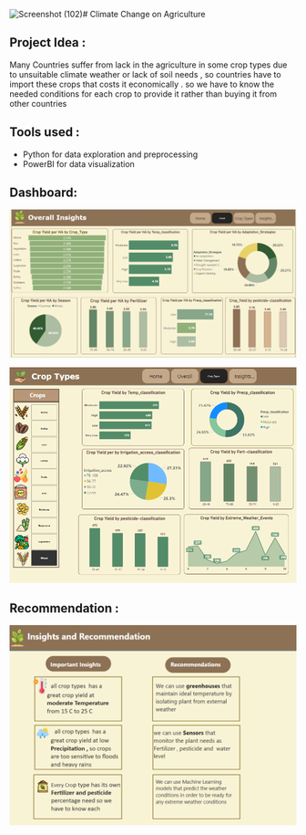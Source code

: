 ![Screenshot (102)](https://github.com/user-attachments/assets/a6b24bab-d0a1-4ea3-8119-b31d273a101b)# Climate Change on Agriculture
## Project Idea :
Many Countries suffer from lack in the  agriculture in some crop types due to unsuitable climate weather or lack of soil needs , so countries  have to import these crops that costs it economically . 
so we have to know the needed conditions for each crop to provide it rather than buying it from other countries
## Tools used :
- Python for data exploration and preprocessing
- PowerBI for data visualization
## Dashboard:
![climate-change-on-agriculture-python-powerBI](https://github.com/Arwa988/climate-change-on-agriculture-python-PowerBI-/blob/main/Screenshot%20(82).png)

![climate-change-on-agriculture-python-powerBI](https://github.com/Arwa988/climate-change-on-agriculture-python-PowerBI-/blob/main/Screenshot%20(81).png)
## Recommendation :
![climate-change-on-agriculture-python-powerBI](https://github.com/Arwa988/climate-change-on-agriculture-python-PowerBI-/blob/main/Screenshot%20(102).png)
